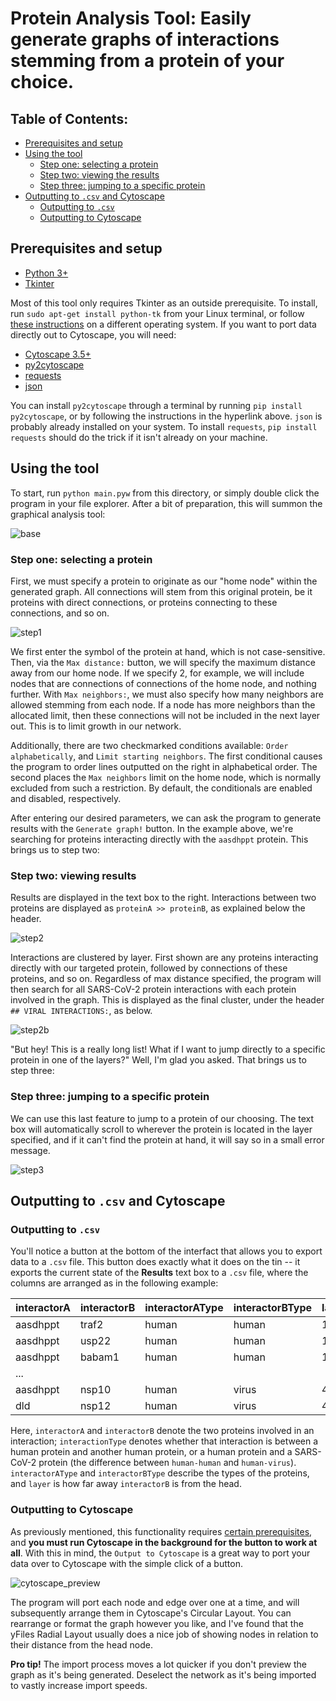 # Protein Analysis Tool: Easily generate graphs of interactions stemming from a protein of your choice.

## Table of Contents:

- [Prerequisites and setup](https://github.com/Craven-Biostat-Lab/SARS-CoV-2-Analysis/tree/main/code/GraphAnalysis#prerequisites-and-setup)
- [Using the tool](https://github.com/Craven-Biostat-Lab/SARS-CoV-2-Analysis/tree/main/code/GraphAnalysis#using-the-tool)
  - [Step one: selecting a protein](https://github.com/Craven-Biostat-Lab/SARS-CoV-2-Analysis/tree/main/code/GraphAnalysis#step-one-selecting-a-protein)
  - [Step two: viewing the results](https://github.com/Craven-Biostat-Lab/SARS-CoV-2-Analysis/tree/main/code/GraphAnalysis#step-two-viewing-results)
  - [Step three: jumping to a specific protein](https://github.com/Craven-Biostat-Lab/SARS-CoV-2-Analysis/tree/main/code/GraphAnalysis#step-three-jumping-to-a-specific-protein)
- [Outputting to `.csv` and Cytoscape](https://github.com/Craven-Biostat-Lab/SARS-CoV-2-Analysis/tree/main/code/GraphAnalysis#outputting-to-csv-and-cytoscape)
  - [Outputting to `.csv`](https://github.com/Craven-Biostat-Lab/SARS-CoV-2-Analysis/tree/main/code/GraphAnalysis#outputting-to-csv)
  - [Outputting to Cytoscape](https://github.com/Craven-Biostat-Lab/SARS-CoV-2-Analysis/tree/main/code/GraphAnalysis#outputting-to-cytoscape)

## Prerequisites and setup

* [Python 3+](https://www.python.org/)
* [Tkinter](https://docs.python.org/3/library/tkinter.html)

Most of this tool only requires Tkinter as an outside prerequisite. To install, run `sudo apt-get install python-tk` from your Linux terminal, or follow [these instructions](https://tkdocs.com/tutorial/install.html) on a different operating system. If you want to port data directly out to Cytoscape, you will need:

* [Cytoscape 3.5+](https://cytoscape.org/)
* [py2cytoscape](https://py2cytoscape.readthedocs.io/en/latest/#installation)
* [requests](https://requests.readthedocs.io/en/master/)
* [json](https://docs.python.org/3/library/json.html)

You can install `py2cytoscape` through a terminal by running `pip install py2cytoscape`, or by following the instructions in the hyperlink above. `json` is probably already installed on your system. To install `requests`, `pip install requests` should do the trick if it isn't already on your machine.

## Using the tool

To start, run `python main.pyw` from this directory, or simply double click the program in your file explorer. After a bit of preparation, this will summon the graphical analysis tool:

![base](img/base.png)

### Step one: selecting a protein

First, we must specify a protein to originate as our "home node" within the generated graph. All connections will stem from this original protein, be it proteins with direct connections, or proteins connecting to these connections, and so on.

![step1](img/step1.png)

We first enter the symbol of the protein at hand, which is not case-sensitive. Then, via the `Max distance:` button, we will specify the maximum distance away from our home node. If we specify 2, for example, we will include nodes that are connections of connections of the home node, and nothing further. With `Max neighbors:`, we must also specify how many neighbors are allowed stemming from each node. If a node has more neighbors than the allocated limit, then these connections will not be included in the next layer out. This is to limit growth in our network.

Additionally, there are two checkmarked conditions available: `Order alphabetically`, and `Limit starting neighbors`. The first conditional causes the program to order lines outputted on the right in alphabetical order. The second places the `Max neighbors` limit on the home node, which is normally excluded from such a restriction. By default, the conditionals are enabled and disabled, respectively.

After entering our desired parameters, we can ask the program to generate results with the `Generate graph!` button. In the example above, we're searching for proteins interacting directly with the `aasdhppt` protein. This brings us to step two:

### Step two: viewing results

Results are displayed in the text box to the right. Interactions between two proteins are displayed as `proteinA >> proteinB`, as explained below the header.

![step2](img/step2.png)

Interactions are clustered by layer. First shown are any proteins interacting directly with our targeted protein, followed by connections of these proteins, and so on. Regardless of max distance specified, the program will then search for all SARS-CoV-2 protein interactions with each protein involved in the graph. This is displayed as the final cluster, under the header `## VIRAL INTERACTIONS:`, as below.

![step2b](img/step2b.png)

"But hey! This is a really long list! What if I want to jump directly to a specific protein in one of the layers?" Well, I'm glad you asked. That brings us to step three:

### Step three: jumping to a specific protein

We can use this last feature to jump to a protein of our choosing. The text box will automatically scroll to wherever the protein is located in the layer specified, and if it can't find the protein at hand, it will say so in a small error message.

![step3](img/step3.png)

## Outputting to `.csv` and Cytoscape

### Outputting to `.csv`

You'll notice a button at the bottom of the interfact that allows you to export data to a `.csv` file. This button does exactly what it does on the tin -- it exports the current state of the **Results** text box to a `.csv` file, where the columns are arranged as in the following example:

| interactorA | interactorB | interactorAType | interactorBType | layer | interactionType |
| ----------- | ----------- | --------------- | --------------- | ----- | --------------- |
| aasdhppt    | traf2       | human           | human           | 1     | human-human     |
| aasdhppt    | usp22       | human           | human           | 1     | human-human     |
| aasdhppt    | babam1      | human           | human           | 1     | human-human     |
| ...         |             |                 |                 |       |                 |
| aasdhppt    | nsp10       | human           | virus           | 4     | human-virus     |
| dld         | nsp12       | human           | virus           | 4     | human-virus     |

Here, `interactorA` and `interactorB` denote the two proteins involved in an interaction; `interactionType` denotes whether that interaction is between a human protein and another human protein, or a human protein and a SARS-CoV-2 protein (the difference between `human-human` and `human-virus`). `interactorAType` and `interactorBType` describe the types of the proteins, and `layer` is how far away `interactorB` is from the head.

### Outputting to Cytoscape

As previously mentioned, this functionality requires [certain prerequisites](https://github.com/Craven-Biostat-Lab/SARS-CoV-2-Analysis/tree/main/code/GraphAnalysis#prerequisites-and-setup), and **you must run Cytoscape in the background for the button to work at all**. With this in mind, the `Output to Cytoscape` is a great way to port your data over to Cytoscape with the simple click of a button.

![cytoscape_preview](img/cytoscape.png)

The program will port each node and edge over one at a time, and will subsequently arrange them in Cytoscape's Circular Layout. You can rearrange or format the graph however you like, and I've found that the yFiles Radial Layout usually does a nice job of showing nodes in relation to their distance from the head node.

**Pro tip!** The import process moves a lot quicker if you don't preview the graph as it's being generated. Deselect the network as it's being imported to vastly increase import speeds.
